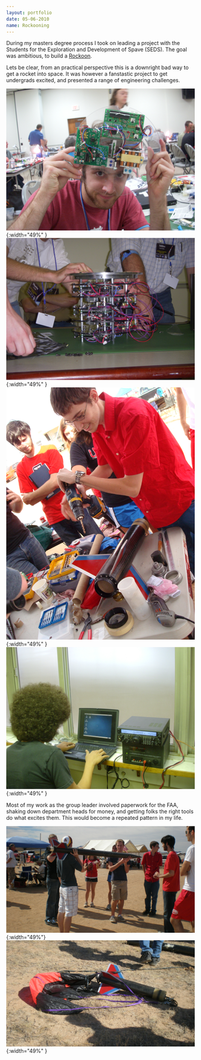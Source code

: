 ```yaml
---
layout: portfolio
date: 05-06-2010
name: Rockooning
---
```


During my masters degree process I took on leading a project with the Students for the
Exploration and Development of Spave (SEDS).  The goal was ambitious, to build a
[Rockoon](https://en.wikipedia.org/wiki/Rockoon).

Lets be clear, from an practical perspective this is a downright bad way to get
a rocket into space.  It was however a fanstastic project to get undergrads excited,
and presented a range of engineering challenges.

![alt text](/images/rock_boards.jpg "Building boards"){:width="49%" }
![alt text](/images/rock_payload_1.jpg "Payload building workshop"){:width="49%" }
![alt text](/images/rock_prep_2.jpg "Recovered!"){:width="49%" }
![alt text](/images/rock_groundstation.jpg "Recovered!"){:width="49%" }

Most of my work as the group leader involved paperwork for the FAA, shaking down department heads
for money, and getting folks the right tools do what excites them.  This would become a repeated
pattern in my life.

![alt text](/images/rock_ready.jpg "Getting ready to launch"){:width="49%"}
![alt text](/images/rock_recover.jpg "Recovered!"){:width="49%" }
